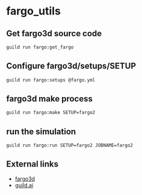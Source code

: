 # fargo_utils
## Get fargo3d source code
```bash
guild run fargo:get_fargo
```
## Configure fargo3d/setups/SETUP
```bash
guild run fargo:setups @fargo.yml
```
## fargo3d make process
```bash
guild run fargo:make SETUP=fargo2
```
## run the simulation
```bash
guild run fargo:run SETUP=fargo2 JOBNAME=fargo2
```
## External links
* [fargo3d](https://fargo3d.bitbucket.io)
* [guild.ai](https://guild.ai)
